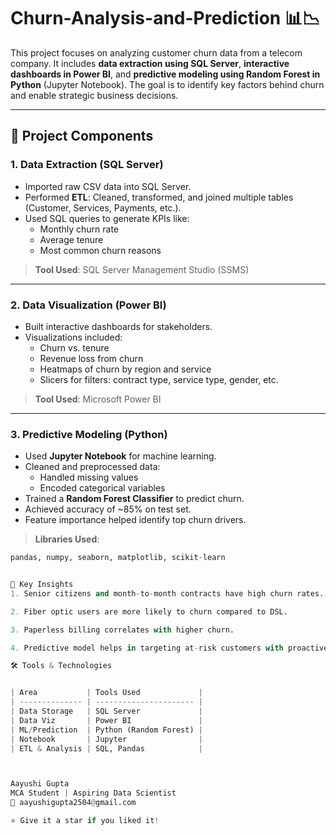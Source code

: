 # Churn-Analysis-and-Prediction 📊📉

This project focuses on analyzing customer churn data from a telecom company. It includes **data extraction using SQL Server**, **interactive dashboards in Power BI**, and **predictive modeling using Random Forest in Python** (Jupyter Notebook). The goal is to identify key factors behind churn and enable strategic business decisions.

---

## 🚀 Project Components

### 1. **Data Extraction (SQL Server)**
- Imported raw CSV data into SQL Server.
- Performed **ETL**: Cleaned, transformed, and joined multiple tables (Customer, Services, Payments, etc.).
- Used SQL queries to generate KPIs like:
  - Monthly churn rate
  - Average tenure
  - Most common churn reasons

> **Tool Used**: SQL Server Management Studio (SSMS)

---

### 2. **Data Visualization (Power BI)**
- Built interactive dashboards for stakeholders.
- Visualizations included:
  - Churn vs. tenure
  - Revenue loss from churn
  - Heatmaps of churn by region and service
  - Slicers for filters: contract type, service type, gender, etc.

> **Tool Used**: Microsoft Power BI

---

### 3. **Predictive Modeling (Python)**
- Used **Jupyter Notebook** for machine learning.
- Cleaned and preprocessed data:
  - Handled missing values
  - Encoded categorical variables
- Trained a **Random Forest Classifier** to predict churn.
- Achieved accuracy of ~85% on test set.
- Feature importance helped identify top churn drivers.

> **Libraries Used**:
```python
pandas, numpy, seaborn, matplotlib, scikit-learn


🧠 Key Insights
1. Senior citizens and month-to-month contracts have high churn rates.

2. Fiber optic users are more likely to churn compared to DSL.

3. Paperless billing correlates with higher churn.

4. Predictive model helps in targeting at-risk customers with proactive retention offers.

🛠 Tools & Technologies


| Area           | Tools Used             |
| -------------- | ---------------------- |
| Data Storage   | SQL Server             |
| Data Viz       | Power BI               |
| ML/Prediction  | Python (Random Forest) |
| Notebook       | Jupyter                |
| ETL & Analysis | SQL, Pandas            |



Aayushi Gupta
MCA Student | Aspiring Data Scientist
📧 aayushigupta2504@gmail.com

⭐️ Give it a star if you liked it!

